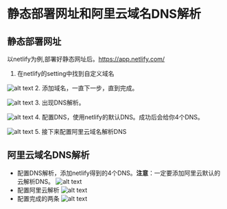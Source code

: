 # 静态部署网址和阿里云域名DNS解析

## 静态部署网址
以netlify为例,部署好静态网址后。https://app.netlify.com/
1. 在netlify的setting中找到自定义域名

 ![alt text](/asstes/image-1.png)
2. 添加域名，一直下一步，直到完成。

 ![alt text](/asstes/image.png)
3. 出现DNS解析。
   
 ![alt text](/asstes/image-2.png)
4. 配置DNS，使用netlify的默认DNS。成功后会给你4个DNS。
   
 ![alt text](/asstes/image-3.png)
5. 接下来配置阿里云域名解析DNS

## 阿里云域名DNS解析

- 配置DNS解析，添加netlify得到的4个DNS。**注意**：一定要添加阿里云默认的云解析DNS。
 ![alt text](/asstes/image-4.png)
- 配置阿里云解析
 ![alt text](/asstes/image-5.png)
- 配置完成的两条
 ![alt text](/asstes/image-6.png)